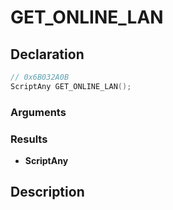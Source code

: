 # GET_ONLINE_LAN

## Declaration
```cpp
// 0x6B032A0B
ScriptAny GET_ONLINE_LAN();
```

### Arguments

### Results
- **ScriptAny**

## Description
